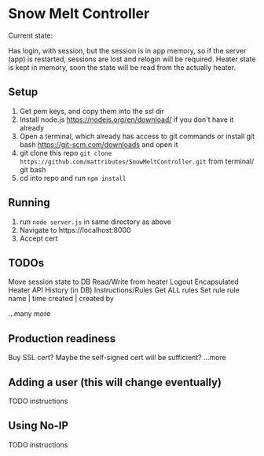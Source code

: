 # Snow Melt Controller

Current state:

Has login, with session, but the session is in app memory, so if the server (app) is restarted, sessions are lost and relogin will be required.
Heater state is kept in memory, soon the state will be read from the actually heater.

## Setup
1. Get pem keys, and copy them into the ssl dir
2. Install node.js https://nodejs.org/en/download/ if you don't have it already
3. Open a terminal, which already has access to git commands or install git bash https://git-scm.com/downloads and open it 
3. git clone this repo `git clone https://github.com/mattributes/SnowMeltController.git` from terminal/ git bash
4. cd into repo and run `npm install`

## Running

1. run `node server.js` in same directory as above
2. Navigate to https://localhost:8000
3. Accept cert

## TODOs
Move session state to DB
Read/Write from heater
Logout
Encapsulated Heater API
History (in DB)
Instructions/Rules
	Get ALL rules
	Set rule
	rule name | time created | created by

...many more

## Production readiness
Buy SSL cert? Maybe the self-signed cert will be sufficient?
...more

## Adding a user (this will change eventually)
TODO instructions

## Using No-IP
TODO instructions